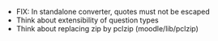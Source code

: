 - FIX: In standalone converter, quotes must not be escaped
- Think about extensibility of question types
- Think about replacing zip by pclzip (moodle/lib/pclzip)
